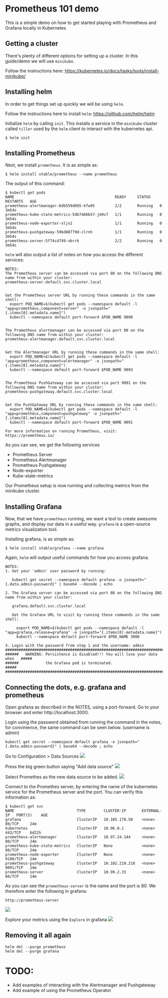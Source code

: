 # Prometheus 101 demo

This is a simple demo on how to get started playing with Prometheus and Grafana locally in Kubernetes


## Getting a cluster
There's plenty of different options for setting up a cluster. In this guide/demo we will use `minikube`.

Follow the instructions here: https://kubernetes.io/docs/tasks/tools/install-minikube/

## Installing helm
In order to get things set up quickly we will be using `helm`.

Follow the instructions here to install `helm`: https://github.com/helm/helm

Initialize `helm` by calling `init`. This installs a service in the `minikube` cluster called `tiller` used by the `helm` client to interact with the kubernetes api.
```
$ helm init
```

## Installing Prometheus

Next, we install `prometheus`. It is as simple as:

```
$ helm install stable/prometheus --name prometheus
```

The output of this command:

```
$ kubectl get pods
NAME                                             READY     STATUS    RESTARTS   AGE
prometheus-alertmanager-6db559d695-kfw95         2/2       Running   0          3m54s
prometheus-kube-state-metrics-5db7466b57-jm9v7   1/1       Running   0          3m54s
prometheus-node-exporter-xljv2                   1/1       Running   0          3m54s
prometheus-pushgateway-59bd88779d-clrnh          1/1       Running   0          3m54s
prometheus-server-5f74c4749-xbrrk                2/2       Running   0          3m54s
```

`helm` will also output a list of notes on how you access the different services: 
```
NOTES:
The Prometheus server can be accessed via port 80 on the following DNS name from within your cluster:
prometheus-server.default.svc.cluster.local


Get the Prometheus server URL by running these commands in the same shell:
  export POD_NAME=$(kubectl get pods --namespace default -l "app=prometheus,component=server" -o jsonpath="{.items[0].metadata.name}")
  kubectl --namespace default port-forward $POD_NAME 9090


The Prometheus alertmanager can be accessed via port 80 on the following DNS name from within your cluster:
prometheus-alertmanager.default.svc.cluster.local


Get the Alertmanager URL by running these commands in the same shell:
  export POD_NAME=$(kubectl get pods --namespace default -l "app=prometheus,component=alertmanager" -o jsonpath="{.items[0].metadata.name}")
  kubectl --namespace default port-forward $POD_NAME 9093


The Prometheus PushGateway can be accessed via port 9091 on the following DNS name from within your cluster:
prometheus-pushgateway.default.svc.cluster.local


Get the PushGateway URL by running these commands in the same shell:
  export POD_NAME=$(kubectl get pods --namespace default -l "app=prometheus,component=pushgateway" -o jsonpath="{.items[0].metadata.name}")
  kubectl --namespace default port-forward $POD_NAME 9091

For more information on running Prometheus, visit:
https://prometheus.io/
```

As you can see, we get the following services

* Prometheus Server
* Prometheus Alertmanager
* Prometheus Pushgateway
* Node-exporter
* Kube-state-metrics

Our Prometheus setup is now running and collecting metrics from the minikube cluster.


## Installing Grafana

Now, that we have `prometheus` running, we want a tool to create awesome graphs, and display our data in a useful way. `grafana` is a open-source metrics visualization tool.

Installing grafana, is as simple as:

```
$ helm install stable/grafana --name grafana
```

Again, `helm` will output useful commands for how you access grafana.
```
NOTES:
1. Get your 'admin' user password by running:

   kubectl get secret --namespace default grafana -o jsonpath="{.data.admin-password}" | base64 --decode ; echo

2. The Grafana server can be accessed via port 80 on the following DNS name from within your cluster:

   grafana.default.svc.cluster.local

   Get the Grafana URL to visit by running these commands in the same shell:

     export POD_NAME=$(kubectl get pods --namespace default -l "app=grafana,release=grafana" -o jsonpath="{.items[0].metadata.name}")
     kubectl --namespace default port-forward $POD_NAME 3000

3. Login with the password from step 1 and the username: admin
#################################################################################
######   WARNING: Persistence is disabled!!! You will lose your data when   #####
######            the Grafana pod is terminated.                            #####
#################################################################################
```

## Connecting the dots, e.g. grafana and prometheus

Open grafana as described in the NOTES, using a port-forward. Go to your browser and enter http://localhost:3000.

Login using the password obtained from running the command in the notes, for convinience, the same command can be seen below. (username is admin)

```
kubectl get secret --namespace default grafana -o jsonpath="{.data.admin-password}" | base64 --decode ; echo
```

Go to Configuration > Data Sources
![](docs/1-configuration_datasource.png)

Press the big green button saying "Add data source"
![](docs/2-add_datasource.png)

Select Promethes as the new data source to be added.
![](docs/3-select-prometheus.png)

Connect to the Promethes server, by entering the name of the kubernetes service for the Prometheus server and the port. You can verify this information as:

```
$ kubectl get svc
NAME                            TYPE        CLUSTER-IP       EXTERNAL-IP   PORT(S)    AGE
grafana                         ClusterIP   10.105.170.50    <none>        80/TCP     24m
kubernetes                      ClusterIP   10.96.0.1        <none>        443/TCP    6d22h
prometheus-alertmanager         ClusterIP   10.97.24.144     <none>        80/TCP     24m
prometheus-kube-state-metrics   ClusterIP   None             <none>        80/TCP     24m
prometheus-node-exporter        ClusterIP   None             <none>        9100/TCP   24m
prometheus-pushgateway          ClusterIP   10.102.210.218   <none>        9091/TCP   24m
prometheus-server               ClusterIP   10.99.2.33       <none>        80/TCP     24m
```
As you can see the `prometheus-server` is the name and the port is 80. We therefore enter the following in grafana:

```
http://prometheus-server
```

![](docs/4-connect-to-server.png)

Explore your metrics using the `Explore` in grafana
![](docs/5-explorer.png)


## Removing it all again

```
helm del --purge prometheus
helm del --purge grafana
```

# TODO:
* Add examples of interacting with the Alertmanager and Pushgateway
* Add example of using the Prometheus Operator